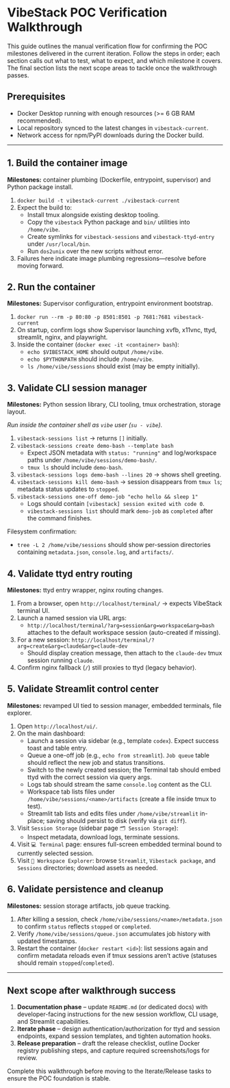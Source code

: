 # VibeStack POC Verification Walkthrough

This guide outlines the manual verification flow for confirming the POC milestones delivered in the current iteration. Follow the steps in order; each section calls out what to test, what to expect, and which milestone it covers. The final section lists the next scope areas to tackle once the walkthrough passes.

## Prerequisites
- Docker Desktop running with enough resources (>= 6 GB RAM recommended).
- Local repository synced to the latest changes in `vibestack-current`.
- Network access for npm/PyPI downloads during the Docker build.

---

## 1. Build the container image
**Milestones:** container plumbing (Dockerfile, entrypoint, supervisor) and Python package install.

1. `docker build -t vibestack-current ./vibestack-current`
2. Expect the build to:
   - Install tmux alongside existing desktop tooling.
   - Copy the `vibestack` Python package and `bin/` utilities into `/home/vibe`.
   - Create symlinks for `vibestack-sessions` and `vibestack-ttyd-entry` under `/usr/local/bin`.
   - Run `dos2unix` over the new scripts without error.
3. Failures here indicate image plumbing regressions—resolve before moving forward.

## 2. Run the container
**Milestones:** Supervisor configuration, entrypoint environment bootstrap.

1. `docker run --rm -p 80:80 -p 8501:8501 -p 7681:7681 vibestack-current`
2. On startup, confirm logs show Supervisor launching xvfb, x11vnc, ttyd, streamlit, nginx, and playwright.
3. Inside the container (`docker exec -it <container> bash`):
   - `echo $VIBESTACK_HOME` should output `/home/vibe`.
   - `echo $PYTHONPATH` should include `/home/vibe`.
   - `ls /home/vibe/sessions` should exist (may be empty initially).

## 3. Validate CLI session manager
**Milestones:** Python session library, CLI tooling, tmux orchestration, storage layout.

_Run inside the container shell as `vibe` user (`su - vibe`)._

1. `vibestack-sessions list` → returns `[]` initially.
2. `vibestack-sessions create demo-bash --template bash`
   - Expect JSON metadata with `status: "running"` and log/workspace paths under `/home/vibe/sessions/demo-bash/`.
   - `tmux ls` should include `demo-bash`.
3. `vibestack-sessions logs demo-bash --lines 20` → shows shell greeting.
4. `vibestack-sessions kill demo-bash` → session disappears from `tmux ls`; metadata status updates to `stopped`.
5. `vibestack-sessions one-off demo-job "echo hello && sleep 1"`
   - Logs should contain `[vibestack] session exited with code 0`.
   - `vibestack-sessions list` should mark `demo-job` as `completed` after the command finishes.

Filesystem confirmation:
- `tree -L 2 /home/vibe/sessions` should show per-session directories containing `metadata.json`, `console.log`, and `artifacts/`.

## 4. Validate ttyd entry routing
**Milestones:** ttyd entry wrapper, nginx routing changes.

1. From a browser, open `http://localhost/terminal/` → expects VibeStack terminal UI.
2. Launch a named session via URL args:
   - `http://localhost/terminal/?arg=session&arg=workspace&arg=bash` attaches to the default workspace session (auto-created if missing).
3. For a new session: `http://localhost/terminal/?arg=create&arg=claude&arg=claude-dev`
   - Should display creation message, then attach to the `claude-dev` tmux session running `claude`.
4. Confirm nginx fallback (`/`) still proxies to ttyd (legacy behavior).

## 5. Validate Streamlit control center
**Milestones:** revamped UI tied to session manager, embedded terminals, file explorer.

1. Open `http://localhost/ui/`.
2. On the main dashboard:
   - Launch a session via sidebar (e.g., template `codex`). Expect success toast and table entry.
   - Queue a one-off job (e.g., `echo from streamlit`). `Job queue` table should reflect the new job and status transitions.
   - Switch to the newly created session; the Terminal tab should embed ttyd with the correct session via query args.
   - Logs tab should stream the same `console.log` content as the CLI.
   - Workspace tab lists files under `/home/vibe/sessions/<name>/artifacts` (create a file inside tmux to test).
   - Streamlit tab lists and edits files under `/home/vibe/streamlit` in-place; saving should persist to disk (verify via `git diff`).
3. Visit `Session Storage` (sidebar page `🗂️ Session Storage`):
   - Inspect metadata, download logs, terminate sessions.
4. Visit `💻 Terminal` page: ensures full-screen embedded terminal bound to currently selected session.
5. Visit `📁 Workspace Explorer`: browse `Streamlit`, `Vibestack package`, and `Sessions` directories; download assets as needed.

## 6. Validate persistence and cleanup
**Milestones:** session storage artifacts, job queue tracking.

1. After killing a session, check `/home/vibe/sessions/<name>/metadata.json` to confirm `status` reflects `stopped` or `completed`.
2. Verify `/home/vibe/sessions/queue.json` accumulates job history with updated timestamps.
3. Restart the container (`docker restart <id>`): list sessions again and confirm metadata reloads even if tmux sessions aren’t active (statuses should remain `stopped`/`completed`).

---

## Next scope after walkthrough success
1. **Documentation phase** – update `README.md` (or dedicated docs) with developer-facing instructions for the new session workflow, CLI usage, and Streamlit capabilities.
2. **Iterate phase** – design authentication/authorization for ttyd and session endpoints, expand session templates, and tighten automation hooks.
3. **Release preparation** – draft the release checklist, outline Docker registry publishing steps, and capture required screenshots/logs for review.

Complete this walkthrough before moving to the Iterate/Release tasks to ensure the POC foundation is stable.
